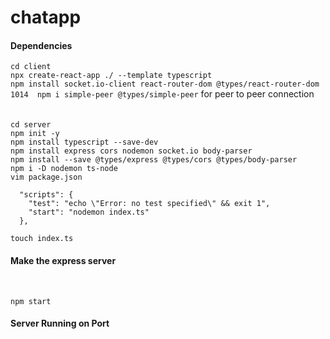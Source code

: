 # chatapp

#### Dependencies
`cd client`<br/>
`npx create-react-app ./ --template typescript`<br/>
`npm install socket.io-client react-router-dom @types/react-router-dom`<br/>
`1014  npm i simple-peer @types/simple-peer` for peer to peer connection <br/>
<br/>
<br/>
`cd server`<br/>
`npm init -y`<br/>
`npm install typescript --save-dev`<br/>
`npm install express cors nodemon socket.io body-parser`<br/>
`npm install --save @types/express @types/cors @types/body-parser`<br/>
`npm i -D nodemon ts-node` <br/>
`vim package.json`
```
  "scripts": {
    "test": "echo \"Error: no test specified\" && exit 1",
    "start": "nodemon index.ts"
  },
 ```

```touch index.ts```<br/>
#### Make the express server
<br/>

```npm start```<br/>
#### Server Running on Port

